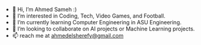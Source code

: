 - 👋 Hi, I’m Ahmed Sameh :)
- 👀 I’m interested in Coding, Tech, Video Games, and Football.
- 🌱 I’m currently learning Computer Engineering in ASU Engineering.
- 💞️ I’m looking to collaborate on AI projects or Machine Learning projects.
- 📫 reach me at ahmedelsherefy@gmail.com

<!---
AhmedSameh52/AhmedSameh52 is a ✨ special ✨ repository because its `README.md` (this file) appears on your GitHub profile.
You can click the Preview link to take a look at your changes.
--->
